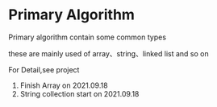 # Primary Algorithm

Primary algorithm contain some common types

these are mainly used of array、string、linked list and so on

For Detail,see project

1. Finish Array on 2021.09.18
2. String collection start on 2021.09.18